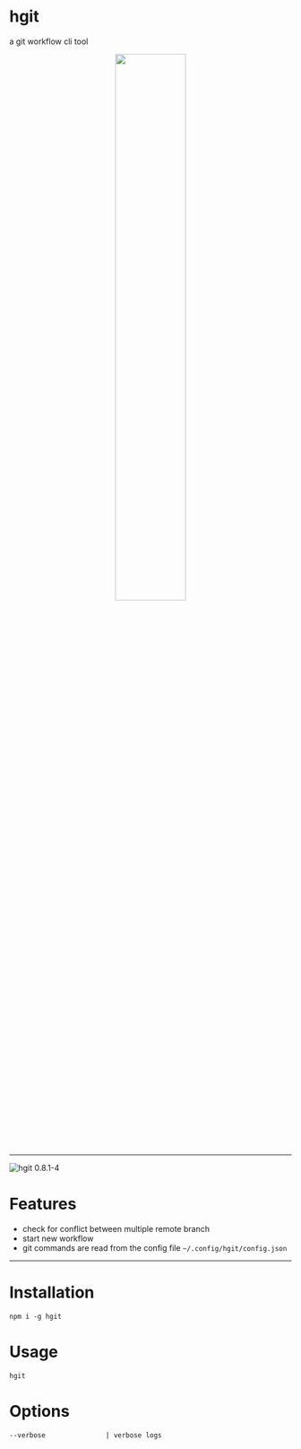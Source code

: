 # hgit
a git workflow cli tool

<p align="center">
  <img width="50%" src="https://raw.githubusercontent.com/wiki/metaory/hgit-cli/assets/hgit.png">
</p>

---

![hgit 0.8.1-4](https://raw.githubusercontent.com/wiki/metaory/hgit-cli/assets/gifcast_220825123109.gif)

Features
========
- check for conflict between multiple remote branch
- start new workflow
- git commands are read from the config file `~/.config/hgit/config.json`

---

Installation
============
    npm i -g hgit

Usage
=====
    hgit

Options
=======
    --verbose               | verbose logs

